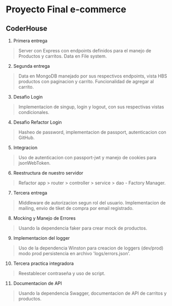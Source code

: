 # Proyecto Final e-commerce

## CoderHouse

1. Primera entrega
> Server con Express con endpoints definidos para el manejo de Productos y carritos. Data en File system.

2. Segunda entrega
> Data en MongoDB manejado por sus respectivos endpoints, vista HBS productos con paginacion y carrito. Funcionalidad de agregar al carrito.

3. Desafio Login
> Implementacion de singup, login y logout, con sus respectivas vistas condicionales.

4. Desafio Refactor Login
> Hasheo de password, implementacion de passport, autenticacion con GitHub.

5. Integracion 
> Uso de autenticacion con passport-jwt y manejo de cookies para jsonWebToken.

6. Reestructura de nuestro servidor
> Refactor app > router > controller > service > dao - Factory Manager.

7. Tercera entrega
> Middleware de autorizacion segun rol del usuario. Implementacion de mailing, envio de tiket de compra por email registrado.

8. Mocking y Manejo de Errores
> Usando la dependencia faker para crear mock de productos.

9. Implementacion del logger
> Uso de la dependencia Winston para creacion de loggers (dev/prod) modo prod persistencia en archivo 'logs/errors.json'.

10. Tercera practica integradora
> Reestablecer contraseña y uso de script.

11. Documentacion de API
> Usando la dependencia Swagger, documentacion de API de carritos y productos.
